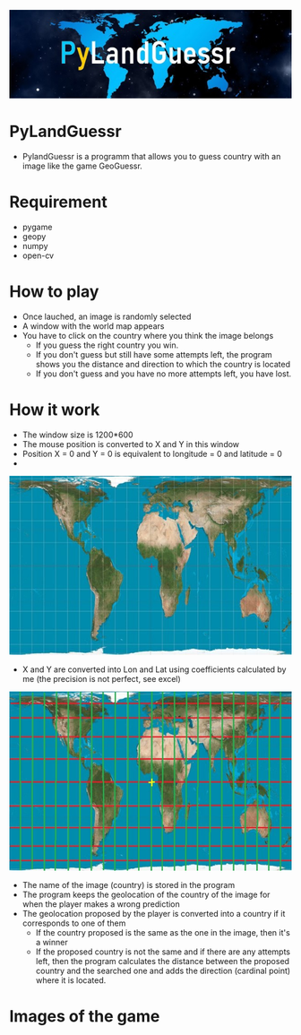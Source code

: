 <p align="center"><img src="PyLandGuessrBanner.jpg"\></p>

# PyLandGuessr
- PylandGuessr is a programm that allows you to guess country with an image like the game GeoGuessr.

# Requirement
- pygame
- geopy
- numpy
- open-cv

# How to play
- Once lauched, an image is randomly selected
- A window with the world map appears
- You have to click on the country where you think the image belongs
  - If you guess the right country you win.
  - If you don't guess but still have some attempts left, the program shows you the distance and direction to which the country is located 
  - If you don't guess and you have no more attempts left, you have lost.
  
# How it work
- The window size is 1200*600
- The mouse position is converted to X and Y in this window
- Position X = 0 and Y = 0 is equivalent to longitude = 0 and latitude = 0
- 
<p align="center"><img src="images/ImageReadme/geolocalisationLat0Lon0.jpg"\></p>

- X and Y are converted into Lon and Lat using coefficients calculated by me (the precision is not perfect, see excel)

<p align="center"><img src="images/ImageReadme/LatitudeLongitude.jpg"\></p>

- The name of the image (country) is stored in the program
- The program keeps the geolocation of the country of the image for when the player makes a wrong prediction
- The geolocation proposed by the player is converted into a country if it corresponds to one of them
  -  If the country proposed is the same as the one in the image, then it's a winner
  -  If the proposed country is not the same and if there are any attempts left, then the program calculates the distance between the proposed country and the searched one and adds the direction (cardinal point) where it is located.
  
# Images of the game
